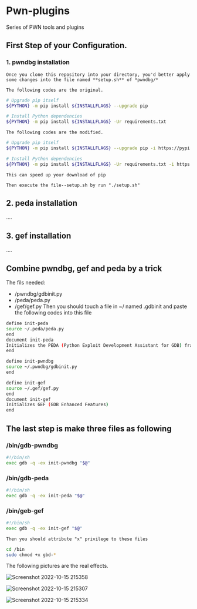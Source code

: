 # Pwn-plugins
Series of PWN tools and plugins

## First Step of your Configuration.
### 1. pwndbg installation
	Once you clone this repository into your directory, you'd better apply some changes into the file named **setup.sh** of *pwndbg/*  

	The following codes are the original.
```Bash
# Upgrade pip itself
${PYTHON} -m pip install ${INSTALLFLAGS} --upgrade pip

# Install Python dependencies
${PYTHON} -m pip install ${INSTALLFLAGS} -Ur requirements.txt

```
	The following codes are the modified.
```Bash
# Upgrade pip itself
${PYTHON} -m pip install ${INSTALLFLAGS} --upgrade pip -i https://pypi.tuna.tsinghua.edu.cn/simple/

# Install Python dependencies
${PYTHON} -m pip install ${INSTALLFLAGS} -Ur requirements.txt -i https://pypi.tuna.tsinghua.edu.cn/simple/
```
	This can speed up your download of pip

	Then execute the file--setup.sh by run "./setup.sh"

## 2. peda installation
....
## 3. gef installation
....

## Combine pwndbg, gef and peda by a trick
The fils needed:
- /pwndbg/gdbinit.py
- /peda/peda.py
- /gef/gef.py
    Then you should touch a file in ~/ named .gdbinit and paste the following codes into this file
```Bash
define init-peda
source ~/.peda/peda.py
end
document init-peda
Initializes the PEDA (Python Exploit Development Assistant for GDB) framework
end

define init-pwndbg
source ~/.pwndbg/gdbinit.py
end

define init-gef
source ~/.gef/gef.py
end
document init-gef
Initializes GEF (GDB Enhanced Features)
end
```
## The last step is make three files as following
### /bin/gdb-pwndbg
```Bash
#!/bin/sh
exec gdb -q -ex init-pwndbg "$@"
```
### /bin/gdb-peda
```Bash
#!/bin/sh
exec gdb -q -ex init-peda "$@"
```
### /bin/geb-gef
```Bash
#!/bin/sh
exec gdb -q -ex init-gef "$@"
```
    Then you should attribute "x" privilege to these files
```Bash
cd /bin
sudo chmod +x gbd-*
```
The following pictures are the real effects.

![Screenshot 2022-10-15 215358](https://user-images.githubusercontent.com/115911851/196018763-36f466e2-f52f-4819-8f9a-5cfb0d178720.png)

![Screenshot 2022-10-15 215307](https://user-images.githubusercontent.com/115911851/196018754-3aa7b0b6-0db4-41d7-be8c-81b169ff38f4.png)

![Screenshot 2022-10-15 215334](https://user-images.githubusercontent.com/115911851/196018755-8974a5c4-7ecc-4ce1-a50b-0d5e785b49ed.png)

